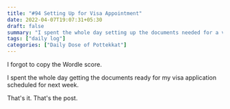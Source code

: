 ```yaml
---
title: "#94 Setting Up for Visa Appointment"
date: 2022-04-07T19:07:31+05:30
draft: false
summary: "I spent the whole day setting up the documents needed for a visa."
tags: ["daily log"]
categories: ["Daily Dose of Pottekkat"]
---
```


I forgot to copy the Wordle score.

I spent the whole day getting the documents ready for my visa application scheduled for next week.

That's it. That's the post.
